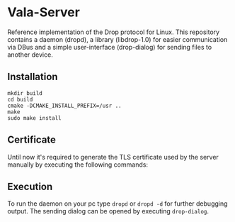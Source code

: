 # Vala-Server
Reference implementation of the Drop protocol for Linux. This repository contains a daemon (dropd), a library (libdrop-1.0) for easier communication via DBus and a simple user-interface (drop-dialog) for sending files to another device.

## Installation
```
mkdir build
cd build
cmake -DCMAKE_INSTALL_PREFIX=/usr ..
make
sudo make install
```

## Certificate
Until now it's required to generate the TLS certificate used by the server manually by executing the following commands:

## Execution
To run the daemon on your pc type `dropd` or `dropd -d` for further debugging output. The sending dialog can be opened by executing `drop-dialog`.
